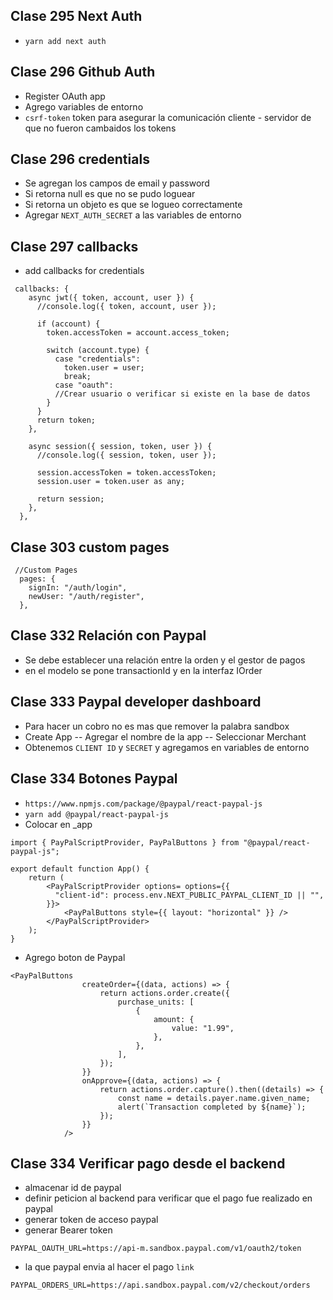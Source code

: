 ## Clase 295 Next Auth

- `yarn add next auth`

## Clase 296 Github Auth

- Register OAuth app
- Agrego variables de entorno
- `csrf-token` token para asegurar la comunicación cliente - servidor de que no fueron cambaidos los tokens

## Clase 296 credentials
- Se agregan los campos de email y password
- Si retorna null es que no se pudo loguear
- Si retorna un objeto es que se logueo correctamente
- Agregar `NEXT_AUTH_SECRET` a las variables de entorno

## Clase 297 callbacks
- add callbacks for credentials
```
 callbacks: {
    async jwt({ token, account, user }) {
      //console.log({ token, account, user });

      if (account) {
        token.accessToken = account.access_token;

        switch (account.type) {
          case "credentials":
            token.user = user;
            break;
          case "oauth":
          //Crear usuario o verificar si existe en la base de datos
        }
      }
      return token;
    },

    async session({ session, token, user }) {
      //console.log({ session, token, user });

      session.accessToken = token.accessToken;
      session.user = token.user as any;

      return session;
    },
  },
```

## Clase 303 custom pages
```
 //Custom Pages
  pages: {
    signIn: "/auth/login",
    newUser: "/auth/register",
  },
```

## Clase 332 Relación con Paypal
- Se debe establecer una relación entre la orden y el gestor de pagos 
- en el modelo se pone transactionId y en la interfaz IOrder

## Clase 333 Paypal developer dashboard
- Para hacer un cobro no es mas que remover la palabra sandbox
- Create App
-- Agregar el nombre de la app
-- Seleccionar Merchant
- Obtenemos `CLIENT ID` y `SECRET` y agregamos en variables de entorno

## Clase 334 Botones Paypal
- `https://www.npmjs.com/package/@paypal/react-paypal-js`
-  `yarn add @paypal/react-paypal-js`
- Colocar en _app
```
import { PayPalScriptProvider, PayPalButtons } from "@paypal/react-paypal-js";

export default function App() {
    return (
        <PayPalScriptProvider options= options={{
          "client-id": process.env.NEXT_PUBLIC_PAYPAL_CLIENT_ID || "",
        }}>
            <PayPalButtons style={{ layout: "horizontal" }} />
        </PayPalScriptProvider>
    );
}
```
- Agrego boton de Paypal
```
<PayPalButtons
                createOrder={(data, actions) => {
                    return actions.order.create({
                        purchase_units: [
                            {
                                amount: {
                                    value: "1.99",
                                },
                            },
                        ],
                    });
                }}
                onApprove={(data, actions) => {
                    return actions.order.capture().then((details) => {
                        const name = details.payer.name.given_name;
                        alert(`Transaction completed by ${name}`);
                    });
                }}
            />
```

## Clase 334 Verificar pago desde el backend
- almacenar id de paypal
- definir peticion al backend para verificar que el pago fue realizado en paypal
- generar token de acceso paypal
- generar Bearer token
```
PAYPAL_OAUTH_URL=https://api-m.sandbox.paypal.com/v1/oauth2/token
```
- la que paypal envia al hacer el pago `link`
```
PAYPAL_ORDERS_URL=https://api.sandbox.paypal.com/v2/checkout/orders
```

